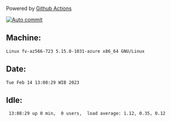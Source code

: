 Powered by [Github Actions](https://github.com/features/actions)

[![Auto commit](https://github.com/hiage/workstation/workflows/Auto%20commit/badge.svg)](https://github.com/hiage/workstation/actions?query=workflow%3A%22Auto+commit%22)

## Machine:
```
Linux fv-az566-723 5.15.0-1031-azure x86_64 GNU/Linux
```
## Date:
```
Tue Feb 14 13:08:29 WIB 2023
```
## Idle:
```
 13:08:29 up 0 min,  0 users,  load average: 1.12, 0.35, 0.12
```
